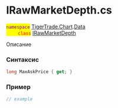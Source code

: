 
# IRawMarketDepth.cs
<mark style="color:purple;">`namespace`</mark> [TigerTrade.Chart](../../../../TigerTrade.Chart.md).[Data](../../../../TigerTrade.Chart/Data.md)  
<mark style="color:red;">&nbsp;&nbsp;&nbsp;&nbsp;&nbsp;&nbsp;&nbsp;&nbsp;`class`</mark> [IRawMarketDepth](../../IRawMarketDepth.cs.md)

Описание

### Синтаксис
```csharp
long MaxAskPrice { get; }
```
### Пример  
```csharp
// example
```

